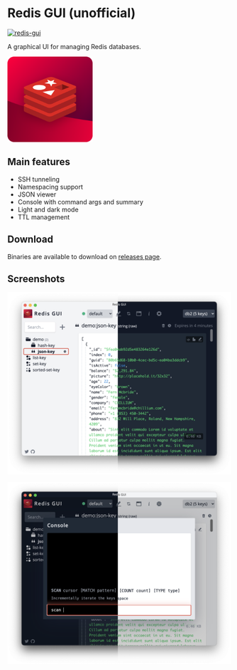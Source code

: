 # Redis GUI (unofficial)

[![redis-gui](https://snapcraft.io/redis-gui/badge.svg)](https://snapcraft.io/redis-gui)

A graphical UI for managing Redis databases.

<img src="src/assets/redis.svg" width="192" height="192"/>

## Main features

* SSH tunneling
* Namespacing support
* JSON viewer
* Console with command args and summary
* Light and dark mode
* TTL management

## Download

Binaries are available to download on [releases page](https://github.com/ekvedaras/redis-gui/releases/latest).

## Screenshots

![JSON key](./artifacts/previews/json-key.png)

![Console](./artifacts/previews/console.png)
